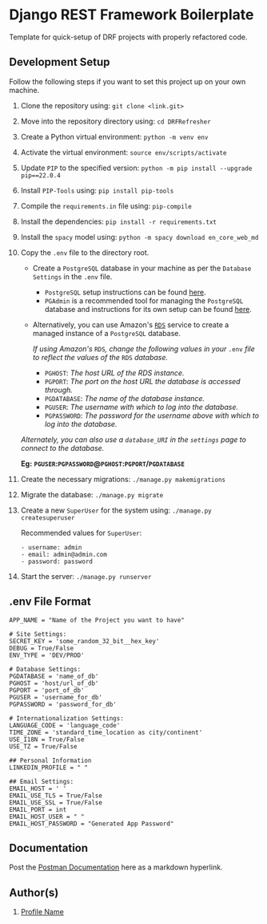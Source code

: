 # Django REST Framework Boilerplate

Template for quick-setup of DRF projects with properly refactored code.

## Development Setup

Follow the following steps if you want to set this project up on your own machine.

1. Clone the repository using:  `git clone <link.git>`
2. Move into the repository directory using:    `cd DRFRefresher`
3. Create a Python virtual environment: `python -m venv env`
4. Activate the virtual environment:    `source env/scripts/activate`
5. Update `PIP` to the specified version:   `python -m pip install --upgrade pip==22.0.4`
6. Install `PIP-Tools` using:   `pip install pip-tools`
7. Compile the `requirements.in` file using:    `pip-compile`
8. Install the dependencies:    `pip install -r requirements.txt`
9. Install the `spacy` model using: `python -m spacy download en_core_web_md`
10. Copy the `.env` file to the directory root.

    - Create a `PostgreSQL` database in your machine as per the `Database Settings` in the `.env` file.
        - `PostgreSQL` setup instructions can be found [here](https://www.tutorialspoint.com/postgresql/postgresql_environment.htm).
        - `PGAdmin` is a recommended tool for managing the `PostgreSQL` database and instructions for its own setup can be found [here](https://www.pgadmin.org/download/).
    - Alternatively, you can use Amazon's [`RDS`](https://aws.amazon.com/rds/) service to create a managed instance of a `PostgreSQL` database.

        _If using Amazon's_ `RDS`_, change the following values in your_ `.env` _file to reflect the values of the_ `RDS` _database._

        - `PGHOST`: _The host URL of the RDS instance._
        - `PGPORT`: _The port on the host URL the database is accessed through._
        - `PGDATABASE`: _The name of the database instance._
        - `PGUSER`: _The username with which to log into the database._
        - `PGPASSWORD`: _The password for the username above with which to log into the database._

    _Alternately, you can also use a `database_URI` in the `settings` page to connect to the database._

    __Eg:__ __`PGUSER`:`PGPASSWORD`@`PGHOST`:`PGPORT`/`PGDATABASE`__

11. Create the necessary migrations:    `./manage.py makemigrations`
12. Migrate the database:   `./manage.py migrate`
13. Create a new `SuperUser` for the system using:  `./manage.py createsuperuser`

    Recommended values for `SuperUser`:

    ```shell
    - username: admin
    - email: admin@admin.com
    - password: password
    ```

14. Start the server:   `./manage.py runserver`

## .env File Format

```env
APP_NAME = "Name of the Project you want to have"

# Site Settings:
SECRET_KEY = 'some_random_32_bit__hex_key'
DEBUG = True/False
ENV_TYPE = 'DEV/PROD'

# Database Settings:
PGDATABASE = 'name_of_db'
PGHOST = 'host/url_of_db'
PGPORT = 'port_of_db'
PGUSER = 'username_for_db'
PGPASSWORD = 'password_for_db'

# Internationalization Settings:
LANGUAGE_CODE = 'language_code'
TIME_ZONE = 'standard_time_location as city/continent'
USE_I18N = True/False
USE_TZ = True/False

## Personal Information
LINKEDIN_PROFILE = " "

## Email Settings:
EMAIL_HOST = ' '
EMAIL_USE_TLS = True/False
EMAIL_USE_SSL = True/False
EMAIL_PORT = int
EMAIL_HOST_USER = " "
EMAIL_HOST_PASSWORD = "Generated App Password"
```

## Documentation

Post the [Postman Documentation](link-to-documentation-here) here as a markdown hyperlink.

## Author(s)

1. [Profile Name](link-to-profile)
